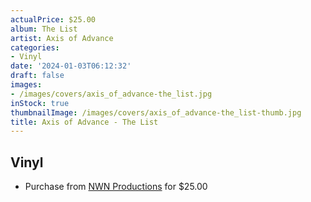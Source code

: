 ```yaml
---
actualPrice: $25.00
album: The List
artist: Axis of Advance
categories:
- Vinyl
date: '2024-01-03T06:12:32'
draft: false
images:
- /images/covers/axis_of_advance-the_list.jpg
inStock: true
thumbnailImage: /images/covers/axis_of_advance-the_list-thumb.jpg
title: Axis of Advance - The List
---
```


## Vinyl
* Purchase from [NWN Productions](http://shop.nwnprod.com/index.php?route=product/product&path=75&product_id=44576&sort=pd.name&order=ASC) for $25.00
